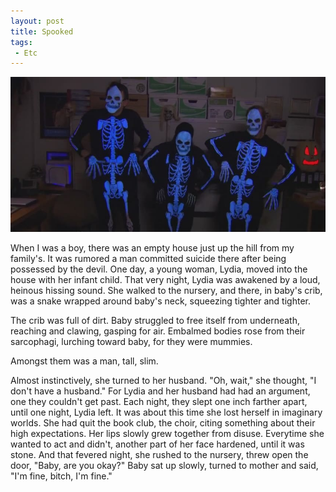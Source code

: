 ```yaml
---
layout: post
title: Spooked
tags:
 - Etc
---
```


![width2](/img/2012/spooked.jpg)

When I was a boy, there was an empty house just up the hill from my family's. It
was rumored a man committed suicide there after being possessed by the devil.
One day, a young woman, Lydia, moved into the house with her infant child. That
very night, Lydia was awakened by a loud, heinous hissing sound. She walked to
the nursery, and there, in baby's crib, was a snake wrapped around baby's neck,
squeezing tighter and tighter.

The crib was full of dirt. Baby struggled to free itself from underneath,
reaching and clawing, gasping for air. Embalmed bodies rose from their
sarcophagi, lurching toward baby, for they were mummies.

Amongst them was a man, tall, slim.

Almost instinctively, she turned to her husband. "Oh, wait," she thought,
"I don't have a husband." For Lydia and her husband had had an argument, one
they couldn't get past. Each night, they slept one inch farther apart, until one
night, Lydia left. It was about this time she lost herself in imaginary worlds.
She had quit the book club, the choir, citing something about their high
expectations. Her lips slowly grew together from disuse. Everytime she wanted to
act and didn't, another part of her face hardened, until it was stone. And that
fevered night, she rushed to the nursery, threw open the door,
"Baby, are you okay?" Baby sat up slowly, turned to mother and said,
"I'm fine, bitch, I'm fine."